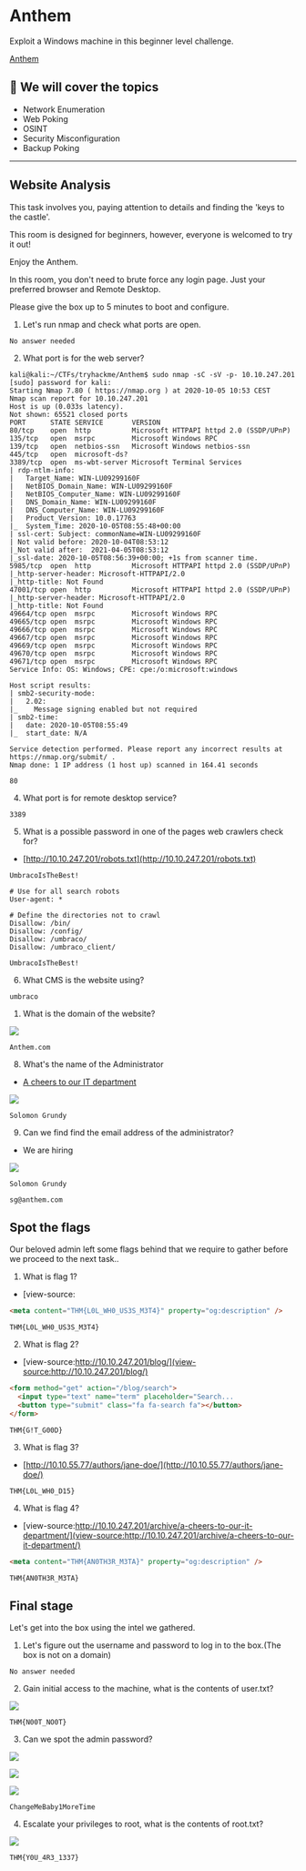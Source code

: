 # Anthem

Exploit a Windows machine in this beginner level challenge.

[Anthem](https://tryhackme.com/room/anthem)

## 💢 We will cover  the topics

- Network Enumeration
- Web Poking
- OSINT
- Security Misconfiguration
- Backup Poking



---------------------------------

## Website Analysis

This task involves you, paying attention to details and finding the 'keys to the castle'.

This room is designed for beginners, however, everyone is welcomed to try it out!

Enjoy the Anthem.

In this room, you don't need to brute force any login page. Just your preferred browser and Remote Desktop.

Please give the box up to 5 minutes to boot and configure.

1. Let's run nmap and check what ports are open.

`No answer needed`

2. What port is for the web server?

```
kali@kali:~/CTFs/tryhackme/Anthem$ sudo nmap -sC -sV -p- 10.10.247.201
[sudo] password for kali:
Starting Nmap 7.80 ( https://nmap.org ) at 2020-10-05 10:53 CEST
Nmap scan report for 10.10.247.201
Host is up (0.033s latency).
Not shown: 65521 closed ports
PORT      STATE SERVICE       VERSION
80/tcp    open  http          Microsoft HTTPAPI httpd 2.0 (SSDP/UPnP)
135/tcp   open  msrpc         Microsoft Windows RPC
139/tcp   open  netbios-ssn   Microsoft Windows netbios-ssn
445/tcp   open  microsoft-ds?
3389/tcp  open  ms-wbt-server Microsoft Terminal Services
| rdp-ntlm-info:
|   Target_Name: WIN-LU09299160F
|   NetBIOS_Domain_Name: WIN-LU09299160F
|   NetBIOS_Computer_Name: WIN-LU09299160F
|   DNS_Domain_Name: WIN-LU09299160F
|   DNS_Computer_Name: WIN-LU09299160F
|   Product_Version: 10.0.17763
|_  System_Time: 2020-10-05T08:55:48+00:00
| ssl-cert: Subject: commonName=WIN-LU09299160F
| Not valid before: 2020-10-04T08:53:12
|_Not valid after:  2021-04-05T08:53:12
|_ssl-date: 2020-10-05T08:56:39+00:00; +1s from scanner time.
5985/tcp  open  http          Microsoft HTTPAPI httpd 2.0 (SSDP/UPnP)
|_http-server-header: Microsoft-HTTPAPI/2.0
|_http-title: Not Found
47001/tcp open  http          Microsoft HTTPAPI httpd 2.0 (SSDP/UPnP)
|_http-server-header: Microsoft-HTTPAPI/2.0
|_http-title: Not Found
49664/tcp open  msrpc         Microsoft Windows RPC
49665/tcp open  msrpc         Microsoft Windows RPC
49666/tcp open  msrpc         Microsoft Windows RPC
49667/tcp open  msrpc         Microsoft Windows RPC
49669/tcp open  msrpc         Microsoft Windows RPC
49670/tcp open  msrpc         Microsoft Windows RPC
49671/tcp open  msrpc         Microsoft Windows RPC
Service Info: OS: Windows; CPE: cpe:/o:microsoft:windows

Host script results:
| smb2-security-mode:
|   2.02:
|_    Message signing enabled but not required
| smb2-time:
|   date: 2020-10-05T08:55:49
|_  start_date: N/A

Service detection performed. Please report any incorrect results at https://nmap.org/submit/ .
Nmap done: 1 IP address (1 host up) scanned in 164.41 seconds
```

`80`

4. What port is for remote desktop service?

`3389`

5. What is a possible password in one of the pages web crawlers check for?

- [http://10.10.247.201/robots.txt](http://10.10.247.201/robots.txt)

```
UmbracoIsTheBest!

# Use for all search robots
User-agent: *

# Define the directories not to crawl
Disallow: /bin/
Disallow: /config/
Disallow: /umbraco/
Disallow: /umbraco_client/
```

`UmbracoIsTheBest!`

6. What CMS is the website using?

`umbraco`

1. What is the domain of the website?

![](2020-10-05_10-56.png)

`Anthem.com`

8. What's the name of the Administrator

- [A cheers to our IT department](http://10.10.247.201/archive/a-cheers-to-our-it-department/)

![](2020-10-05_11-02.png)

`Solomon Grundy`

9.  Can we find find the email address of the administrator?

- We are hiring

![](2020-10-05_11-08.png)

`Solomon Grundy`

`sg@anthem.com`

## Spot the flags

Our beloved admin left some flags behind that we require to gather before we proceed to the next task..

1. What is flag 1?

- [view-source:

```html
<meta content="THM{L0L_WH0_US3S_M3T4}" property="og:description" />
```

`THM{L0L_WH0_US3S_M3T4}`

2. What is flag 2?

- [view-source:http://10.10.247.201/blog/](view-source:http://10.10.247.201/blog/)

```html
<form method="get" action="/blog/search">
  <input type="text" name="term" placeholder="Search... 								THM{G!T_G00D}" />
  <button type="submit" class="fa fa-search fa"></button>
</form>
```

`THM{G!T_G00D}`

3. What is flag 3?

- [http://10.10.55.77/authors/jane-doe/](http://10.10.55.77/authors/jane-doe/)

`THM{L0L_WH0_D15}`

4. What is flag 4?

- [view-source:http://10.10.247.201/archive/a-cheers-to-our-it-department/](view-source:http://10.10.247.201/archive/a-cheers-to-our-it-department/)

```html
<meta content="THM{AN0TH3R_M3TA}" property="og:description" />
```

`THM{AN0TH3R_M3TA}`

## Final stage

Let's get into the box using the intel we gathered.

1. Let's figure out the username and password to log in to the box.(The box is not on a domain)

`No answer needed`

2. Gain initial access to the machine, what is the contents of user.txt?

![](2020-10-05_11-21.png)

`THM{N00T_NO0T}`

3. Can we spot the admin password?

![](2020-10-05_11-24.png)

![](2020-10-05_11-25.png)

![](2020-10-05_11-26.png)

`ChangeMeBaby1MoreTime`

4. Escalate your privileges to root, what is the contents of root.txt?

![](2020-10-05_11-27.png)

`THM{Y0U_4R3_1337}`
